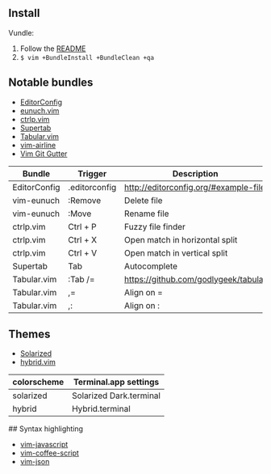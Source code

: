 ## Install

Vundle:

1. Follow the [README](https://github.com/gmarik/vundle)
2. `$ vim +BundleInstall +BundleClean +qa`

## Notable bundles

* [EditorConfig](https://github.com/editorconfig/editorconfig-vim)
* [eunuch.vim](https://github.com/tpope/vim-eunuch)
* [ctrlp.vim](https://github.com/kien/ctrlp.vim)
* [Supertab](https://github.com/ervandew/supertab)
* [Tabular.vim](https://github.com/godlygeek/tabular)
* [vim-airline](https://github.com/bling/vim-airline)
* [Vim Git Gutter](https://github.com/airblade/vim-gitgutter)

Bundle       | Trigger       | Description
------------ | ------------- | -----------
EditorConfig | .editorconfig | http://editorconfig.org/#example-file
vim-eunuch   | :Remove       | Delete file
vim-eunuch   | :Move         | Rename file
ctrlp.vim    | Ctrl + P      | Fuzzy file finder
ctrlp.vim    | Ctrl + X      | Open match in horizontal split
ctrlp.vim    | Ctrl + V      | Open match in vertical split
Supertab     | Tab           | Autocomplete
Tabular.vim  | :Tab /=       | https://github.com/godlygeek/tabular
Tabular.vim  | ,=            | Align on =
Tabular.vim  | ,:            | Align on :

## Themes

* [Solarized](https://github.com/altercation/vim-colors-solarized)
* [hybrid.vim](https://github.com/w0ng/vim-hybrid)

colorscheme | Terminal.app settings
----------- | ---------------------
solarized   | Solarized Dark.terminal
hybrid      | Hybrid.terminal

## Syntax highlighting

* [vim-javascript](https://github.com/pangloss/vim-javascript)
* [vim-coffee-script](https://github.com/kchmck/vim-coffee-script)
* [vim-json](https://github.com/elzr/vim-json)
